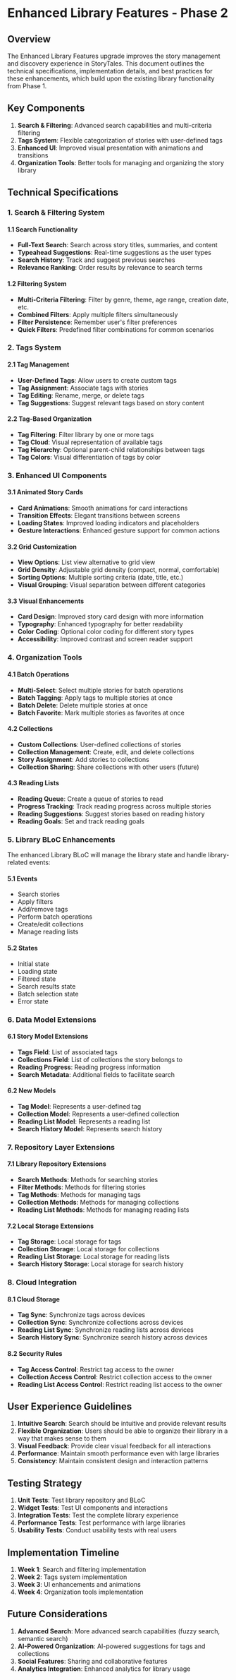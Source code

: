 # Enhanced Library Features - Phase 2

## Overview

The Enhanced Library Features upgrade improves the story management and discovery experience in StoryTales. This document outlines the technical specifications, implementation details, and best practices for these enhancements, which build upon the existing library functionality from Phase 1.

## Key Components

1. **Search & Filtering**: Advanced search capabilities and multi-criteria filtering
2. **Tags System**: Flexible categorization of stories with user-defined tags
3. **Enhanced UI**: Improved visual presentation with animations and transitions
4. **Organization Tools**: Better tools for managing and organizing the story library

## Technical Specifications

### 1. Search & Filtering System

#### 1.1 Search Functionality

- **Full-Text Search**: Search across story titles, summaries, and content
- **Typeahead Suggestions**: Real-time suggestions as the user types
- **Search History**: Track and suggest previous searches
- **Relevance Ranking**: Order results by relevance to search terms

#### 1.2 Filtering System

- **Multi-Criteria Filtering**: Filter by genre, theme, age range, creation date, etc.
- **Combined Filters**: Apply multiple filters simultaneously
- **Filter Persistence**: Remember user's filter preferences
- **Quick Filters**: Predefined filter combinations for common scenarios

### 2. Tags System

#### 2.1 Tag Management

- **User-Defined Tags**: Allow users to create custom tags
- **Tag Assignment**: Associate tags with stories
- **Tag Editing**: Rename, merge, or delete tags
- **Tag Suggestions**: Suggest relevant tags based on story content

#### 2.2 Tag-Based Organization

- **Tag Filtering**: Filter library by one or more tags
- **Tag Cloud**: Visual representation of available tags
- **Tag Hierarchy**: Optional parent-child relationships between tags
- **Tag Colors**: Visual differentiation of tags by color

### 3. Enhanced UI Components

#### 3.1 Animated Story Cards

- **Card Animations**: Smooth animations for card interactions
- **Transition Effects**: Elegant transitions between screens
- **Loading States**: Improved loading indicators and placeholders
- **Gesture Interactions**: Enhanced gesture support for common actions

#### 3.2 Grid Customization

- **View Options**: List view alternative to grid view
- **Grid Density**: Adjustable grid density (compact, normal, comfortable)
- **Sorting Options**: Multiple sorting criteria (date, title, etc.)
- **Visual Grouping**: Visual separation between different categories

#### 3.3 Visual Enhancements

- **Card Design**: Improved story card design with more information
- **Typography**: Enhanced typography for better readability
- **Color Coding**: Optional color coding for different story types
- **Accessibility**: Improved contrast and screen reader support

### 4. Organization Tools

#### 4.1 Batch Operations

- **Multi-Select**: Select multiple stories for batch operations
- **Batch Tagging**: Apply tags to multiple stories at once
- **Batch Delete**: Delete multiple stories at once
- **Batch Favorite**: Mark multiple stories as favorites at once

#### 4.2 Collections

- **Custom Collections**: User-defined collections of stories
- **Collection Management**: Create, edit, and delete collections
- **Story Assignment**: Add stories to collections
- **Collection Sharing**: Share collections with other users (future)

#### 4.3 Reading Lists

- **Reading Queue**: Create a queue of stories to read
- **Progress Tracking**: Track reading progress across multiple stories
- **Reading Suggestions**: Suggest stories based on reading history
- **Reading Goals**: Set and track reading goals

### 5. Library BLoC Enhancements

The enhanced Library BLoC will manage the library state and handle library-related events:

#### 5.1 Events
- Search stories
- Apply filters
- Add/remove tags
- Perform batch operations
- Create/edit collections
- Manage reading lists

#### 5.2 States
- Initial state
- Loading state
- Filtered state
- Search results state
- Batch selection state
- Error state

### 6. Data Model Extensions

#### 6.1 Story Model Extensions

- **Tags Field**: List of associated tags
- **Collections Field**: List of collections the story belongs to
- **Reading Progress**: Reading progress information
- **Search Metadata**: Additional fields to facilitate search

#### 6.2 New Models

- **Tag Model**: Represents a user-defined tag
- **Collection Model**: Represents a user-defined collection
- **Reading List Model**: Represents a reading list
- **Search History Model**: Represents search history

### 7. Repository Layer Extensions

#### 7.1 Library Repository Extensions

- **Search Methods**: Methods for searching stories
- **Filter Methods**: Methods for filtering stories
- **Tag Methods**: Methods for managing tags
- **Collection Methods**: Methods for managing collections
- **Reading List Methods**: Methods for managing reading lists

#### 7.2 Local Storage Extensions

- **Tag Storage**: Local storage for tags
- **Collection Storage**: Local storage for collections
- **Reading List Storage**: Local storage for reading lists
- **Search History Storage**: Local storage for search history

### 8. Cloud Integration

#### 8.1 Cloud Storage

- **Tag Sync**: Synchronize tags across devices
- **Collection Sync**: Synchronize collections across devices
- **Reading List Sync**: Synchronize reading lists across devices
- **Search History Sync**: Synchronize search history across devices

#### 8.2 Security Rules

- **Tag Access Control**: Restrict tag access to the owner
- **Collection Access Control**: Restrict collection access to the owner
- **Reading List Access Control**: Restrict reading list access to the owner

## User Experience Guidelines

1. **Intuitive Search**: Search should be intuitive and provide relevant results
2. **Flexible Organization**: Users should be able to organize their library in a way that makes sense to them
3. **Visual Feedback**: Provide clear visual feedback for all interactions
4. **Performance**: Maintain smooth performance even with large libraries
5. **Consistency**: Maintain consistent design and interaction patterns

## Testing Strategy

1. **Unit Tests**: Test library repository and BLoC
2. **Widget Tests**: Test UI components and interactions
3. **Integration Tests**: Test the complete library experience
4. **Performance Tests**: Test performance with large libraries
5. **Usability Tests**: Conduct usability tests with real users

## Implementation Timeline

1. **Week 1**: Search and filtering implementation
2. **Week 2**: Tags system implementation
3. **Week 3**: UI enhancements and animations
4. **Week 4**: Organization tools implementation

## Future Considerations

1. **Advanced Search**: More advanced search capabilities (fuzzy search, semantic search)
2. **AI-Powered Organization**: AI-powered suggestions for tags and collections
3. **Social Features**: Sharing and collaborative features
4. **Analytics Integration**: Enhanced analytics for library usage
